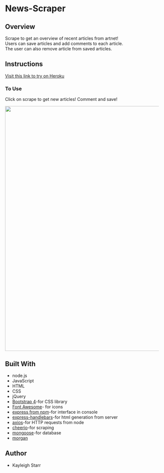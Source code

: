 # News-Scraper

## Overview
Scrape to get an overview of recent articles from artnet!
<br>
Users can save articles and add comments to each article. 
<br>
The user can also remove article from saved articles. 
## Instructions
[Visit this link to try on Heroku](https://cryptic-refuge-81543.herokuapp.com/)
<br>

### To Use
Click on scrape to get new articles! Comment and save!

<img src="./public/assets/img/example.jpg" width="800">
 
## Built With
* node.js
* JavaScript
* HTML
* CSS
* jQuery
* [Bootstrap 4](https://getbootstrap.com/)-for CSS library
* [Font Awesome](https://fontawesome.com/?from=io)- for icons
* [express from npm](https://www.npmjs.com/package/express)-for interface in console
* [express-handlebars](https://www.npmjs.com/package/express-handlebars)-for html generation from server
* [axios](https://www.npmjs.com/package/axios)-for HTTP requests from node
* [cheerio](https://www.npmjs.com/package/cheerio)-for scraping
* [mongoose](https://www.npmjs.com/package/mongoose)-for database
* [morgan](https://www.npmjs.com/package/morgan)


## Author
* Kayleigh Starr